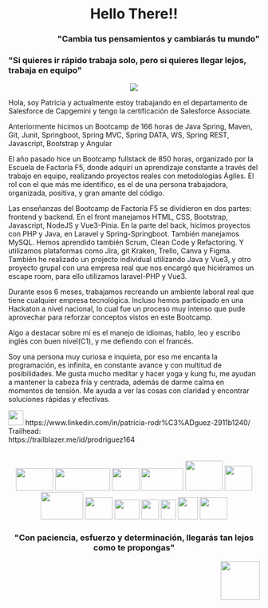 <h1 align="center">Hello There!!</h1>

<!--
**prlongoria/prlongoria** is a ✨ _special_ ✨ repository because its `README.md` (this file) appears on your GitHub profile.

Here are some ideas to get you started:

- 🔭 I’m currently working on ...
- 🌱 I’m currently learning ...
- 👯 I’m looking to collaborate on ...
- 🤔 I’m looking for help with ...
- 💬 Ask me about ...
- 📫 How to reach me: ...
- 😄 Pronouns: ...
- ⚡ Fun fact: ...
-->


<div><h3 font-weight="bold" align="right">"Cambia tus pensamientos y cambiarás tu mundo"</h3></div>
<div align="left"><h3 font-weight="bold">"Si quieres ir rápido trabaja solo, pero si quieres llegar lejos, trabaja en equipo"</h3></div>
<div align="center"><img src="https://sdk.bitmoji.com/render/panel/3184fac1-45a0-4deb-ab70-35c81b789238-79aea040-bfc4-4fa8-9e93-1b8e146978a1-v1.png?transparent=1&palette=1"></div>

 Hola, soy Patricia y actualmente estoy trabajando en el departamento de Salesforce de Capgemini y tengo la certificación de Salesforce Associate.
 
 Anteriormente hicimos un Bootcamp de 166 horas de Java Spring, Maven, Git, Junit, Springboot, Spring MVC, Spring DATA, WS, Spring REST, Javascript, Bootstrap y Angular
 
 El año pasado hice un Bootcamp fullstack de 850 horas, organizado por la Escuela de Factoría F5, donde adquirí un aprendizaje constante a través del trabajo en equipo, realizando proyectos reales con metodologías Ágiles. 
 El rol con el que más me identifico, es el de una persona trabajadora, organizada, positiva, y gran amante del código.
 
 Las enseñanzas del Bootcamp de Factoría F5 se dividieron en dos partes: frontend y backend. En el front manejamos HTML, CSS, Bootstrap, Javascript, NodeJS y Vue3-Pinia. En la parte del back, hicimos proyectos con PHP y Java, en Laravel y Spring-Springboot. También manejamos MySQL. 
 Hemos aprendido también Scrum, Clean Code y Refactoring. Y utilizamos plataformas como Jira, git Kraken, Trello, Canva y Figma.
 También he realizado un projecto individual utilizando Java y Vue3, y otro proyecto grupal con una empresa real que nos encargó que hiciéramos un escape room, para ello utilizamos laravel-PHP y Vue3. 
 
 Durante esos 6 meses, trabajamos recreando un ambiente laboral real que tiene cualquier empresa tecnológica. Incluso hemos participado en una Hackaton a nivel nacional, lo cual fue un proceso muy intenso que pude aprovechar para reforzar conceptos vistos en este Bootcamp.
 
 Algo a destacar sobre mí es el manejo de idiomas, hablo, leo y escribo inglés con buen nivel(C1), y me defiendo con el francés.
 
 Soy una persona muy curiosa e inquieta, por eso me encanta la programación, es infinita, en constante avance y con multitud de posibilidades.
 Me gusta mucho meditar y hacer yoga y kung fu, me ayudan a mantener la cabeza fría y centrada, además de darme calma en momentos de tensión. Me ayuda a ver las cosas con claridad y encontrar soluciones rápidas y efectivas.
 
<div>
 <img src="https://img2.freepng.es/20180324/vhe/kisspng-linkedin-computer-icons-logo-social-networking-ser-facebook-5ab6ebfe5f5397.2333748215219374063905.jpg" height="30" width="30" >
 https://www.linkedin.com/in/patricia-rodr%C3%ADguez-2911b1240/ 
</div>
<div>
 <div>
  <div>
  Trailhead: 
  </div>
 https://trailblazer.me/id/prodriguez164
 </div>
 </div>
<br>
<br>
<div align="center">
<img src="https://1.bp.blogspot.com/-Bwk9Mf7uDlk/UVaRMKrHSZI/AAAAAAAACUk/EqNH5_Lmveo/s400/HTML5.jpg" height="45" width="75"> 
<img src="https://th.bing.com/th/id/OIP.wpwyCVtpdqa1cjoY0APj4wAAAA?pid=ImgDet&w=287&h=143&rs=1" height="45" width="110">
<img src="https://th.bing.com/th/id/R.90e035baa6ad7216b6accd29ba5268cf?rik=DrqHcZwHB22nmg&riu=http%3a%2f%2fasieratienza.com%2fimages%2fjs.png&ehk=pUJFbIrez8mBppA0B%2bJb%2fYuJafauFk9%2fWc%2b824tuVLA%3d&risl=&pid=ImgRaw&r=0" height="45" width="55">

<img src="https://th.bing.com/th/id/OIP.qL4S_en8qikR8OyWFqIvhAHaEh?pid=ImgDet&rs=1" height="45" width="85">
 <img src="https://25st4y48fagw1panvd24jq2y-wpengine.netdna-ssl.com/wp-content/uploads/2019/04/php-square.png" height="60" width="75">
 <img src= "https://th.bing.com/th/id/R.8fbea12aad8a04ff7e63e37b29c9cce8?rik=4WcDnNQ%2bp%2bTKfA&riu=http%3a%2f%2ftecadmin.net%2fwp-content%2fuploads%2f2014%2f12%2flaravel-logo.png&ehk=AfdM1ClvDRvcKxXu6cKGOj3JkxiSkT7j0q6swa185y0%3d&risl=&pid=ImgRaw&r=0&sres=1&sresct=1"  height="50" width="55">
 <img src="https://cdn.vox-cdn.com/thumbor/_AobZZDt_RVStktVR7mUZpBkovc=/0x0:640x427/1200x800/filters:focal(0x0:640x427)/cdn.vox-cdn.com/assets/1087137/java_logo_640.jpg" height="55" width="85">
 <img src="https://atomrace.com/blog/wp-content/uploads/2018/05/spring-boot-logo-300x158.png"  height="45" width="55">
  
 <img src="https://th.bing.com/th/id/R.2b3975f88966e9a6656b6161a8838856?rik=zJoEjAb2we9vbQ&pid=ImgRaw&r=0"  height="40" width="50">
 <img src= "https://e7.pngegg.com/pngimages/460/955/png-clipart-node-js-javascript-npm-web-server-source-code-laravel-angle-text-thumbnail.png"  height="40" width="35">
 <img src= "https://www.revomed.co.th/wp-content/uploads/2021/01/Figma-e1611285920705.jpg"  height="40" width="30">
 <img src= "https://th.bing.com/th/id/OIP._Dif-ZNG4qVv38iap-TPgwHaHa?pid=ImgDet&rs=1"  height="45" width="40">
 

 <img src="https://suavesol.net/wp-content/uploads/2019/11/ui-ux-dsign-1184x740.png"  height="45" width="55">

 
</div>

<div align="right"><h3 align="center" font-weight="bold">"Con paciencia, esfuerzo y determinación, llegarás tan lejos como te propongas"</h3><img src="https://user-images.githubusercontent.com/104829537/181853185-32071a8e-8549-4316-bea7-1a0748cbe97b.png" height="78" width="78"></div>

 
